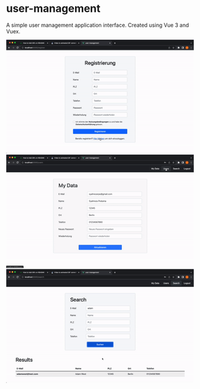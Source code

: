 # user-management
A simple user management application interface.
Created using Vue 3 and Vuex.

![](https://github.com/syahrezapratama/user-management/blob/master/preview-1.gif)
![](https://github.com/syahrezapratama/user-management/blob/master/preview-2.gif)
![](https://github.com/syahrezapratama/user-management/blob/master/preview-3.gif)
